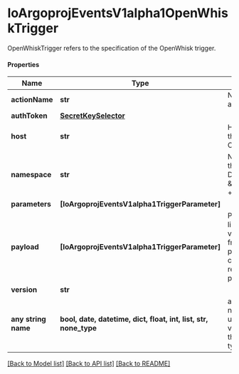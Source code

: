 # IoArgoprojEventsV1alpha1OpenWhiskTrigger

OpenWhiskTrigger refers to the specification of the OpenWhisk trigger.

#### Properties
Name | Type | Description | Notes
------------ | ------------- | ------------- | -------------
**actionName** | **str** | Name of the action/function. | [optional] 
**authToken** | [**SecretKeySelector**](SecretKeySelector.md) |  | [optional] 
**host** | **str** | Host URL of the OpenWhisk. | [optional] 
**namespace** | **str** | Namespace for the action. Defaults to \&quot;_\&quot;. +optional. | [optional] 
**parameters** | **[IoArgoprojEventsV1alpha1TriggerParameter]** |  | [optional] 
**payload** | **[IoArgoprojEventsV1alpha1TriggerParameter]** | Payload is the list of key-value extracted from an event payload to construct the request payload. | [optional] 
**version** | **str** |  | [optional] 
**any string name** | **bool, date, datetime, dict, float, int, list, str, none_type** | any string name can be used but the value must be the correct type | [optional]

[[Back to Model list]](../README.md#documentation-for-models) [[Back to API list]](../README.md#documentation-for-api-endpoints) [[Back to README]](../README.md)

